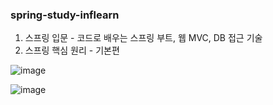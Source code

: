 ### spring-study-inflearn
1. 스프링 입문 - 코드로 배우는 스프링 부트, 웹 MVC, DB 접근 기술
2. 스프링 핵심 원리 - 기본편


![image](https://user-images.githubusercontent.com/84507123/150034555-f69d2b41-d684-4224-8044-21079662db24.png)

![image](https://user-images.githubusercontent.com/84507123/150034606-410f841c-ac07-4b11-b94e-1932ba24273c.png)


